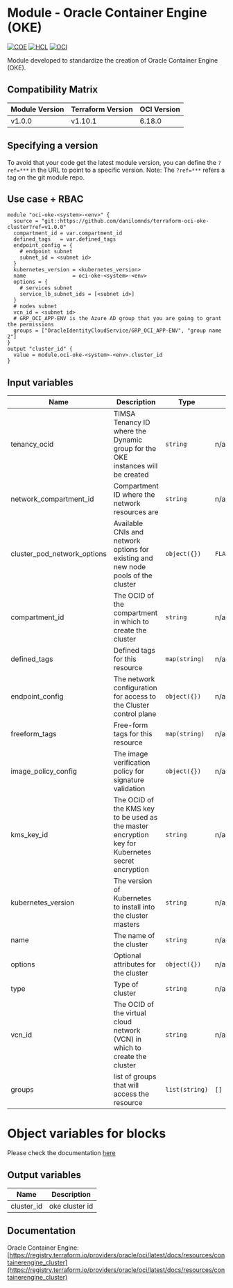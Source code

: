 # Module - Oracle Container Engine (OKE)
[![COE](https://img.shields.io/badge/Created%20By-CCoE-blue)]()
[![HCL](https://img.shields.io/badge/language-HCL-blueviolet)](https://www.terraform.io/)
[![OCI](https://img.shields.io/badge/provider-OCI-red)](https://registry.terraform.io/providers/oracle/oci/latest)

Module developed to standardize the creation of Oracle Container Engine (OKE).

## Compatibility Matrix

| Module Version | Terraform Version | OCI Version     |
|----------------|-------------------| --------------- |
| v1.0.0         | v1.10.1            | 6.18.0          |

## Specifying a version

To avoid that your code get the latest module version, you can define the `?ref=***` in the URL to point to a specific version.
Note: The `?ref=***` refers a tag on the git module repo.

## Use case + RBAC
```hcl
module "oci-oke-<system>-<env>" {
  source = "git::https://github.com/danilomnds/terraform-oci-oke-cluster?ref=v1.0.0"  
  compartment_id = var.compartment_id
  defined_tags   = var.defined_tags
  endpoint_config = {    
    # endpoint subnet
    subnet_id = <subnet id>
  }
  kubernetes_version = <kubernetes_version>
  name               = oci-oke-<system>-<env>  
  options = {
    # services subnet
    service_lb_subnet_ids = [<subnet id>]
  }
  # nodes subnet
  vcn_id = <subnet id>
  # GRP_OCI_APP-ENV is the Azure AD group that you are going to grant the permissions
  groups = ["OracleIdentityCloudService/GRP_OCI_APP-ENV", "group name 2"]
}
output "cluster_id" {
  value = module.oci-oke-<system>-<env>.cluster_id
}
```

## Input variables

| Name | Description | Type | Default | Required |
|------|-------------|------|---------|:--------:|
| tenancy_ocid | TIMSA Tenancy ID where the Dynamic group for the OKE instances will be created | `string` | n/a | No |
| network_compartment_id | Compartment ID where the network resources are | `string` | n/a | No |
| cluster_pod_network_options | Available CNIs and network options for existing and new node pools of the cluster | `object({})` | `FLANNEL_OVERLAY` | No |
| compartment_id | The OCID of the compartment in which to create the cluster | `string` | n/a | `Yes` |
| defined_tags | Defined tags for this resource | `map(string)` | n/a | No |
| endpoint_config | The network configuration for access to the Cluster control plane | `object({})` | n/a | No |
| freeform_tags | Free-form tags for this resource | `map(string)` | n/a | No |
| image_policy_config | The image verification policy for signature validation | `object({})` | n/a | No |
| kms_key_id | The OCID of the KMS key to be used as the master encryption key for Kubernetes secret encryption | `string` | n/a | No |
| kubernetes_version | The version of Kubernetes to install into the cluster masters | `string` | n/a | `Yes` |
| name | The name of the cluster | `string` | n/a | `Yes` |
| options | Optional attributes for the cluster | `object({})` | n/a | No |
| type | Type of cluster | `string` | n/a | No |
| vcn_id | The OCID of the virtual cloud network (VCN) in which to create the cluster | `string` | n/a | `Yes` |
| groups | list of groups that will access the resource | `list(string)` | `[]` | No |

# Object variables for blocks

Please check the documentation [here](https://registry.terraform.io/providers/oracle/oci/latest/docs/resources/containerengine_cluster)

## Output variables

| Name | Description |
|------|-------------|
| cluster_id | oke cluster id|

## Documentation
Oracle Container Engine: <br>
[https://registry.terraform.io/providers/oracle/oci/latest/docs/resources/containerengine_cluster](https://registry.terraform.io/providers/oracle/oci/latest/docs/resources/containerengine_cluster)